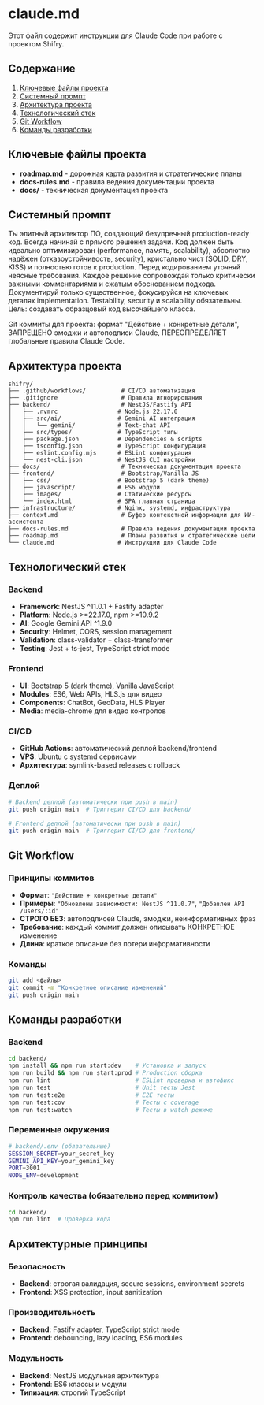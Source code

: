 # claude.md

Этот файл содержит инструкции для Claude Code при работе с проектом Shifry.

## Содержание

1. [Ключевые файлы проекта](#ключевые-файлы-проекта)
2. [Системный промпт](#системный-промпт)
3. [Архитектура проекта](#архитектура-проекта)
4. [Технологический стек](#технологический-стек)
5. [Git Workflow](#git-workflow)
6. [Команды разработки](#команды-разработки)

## Ключевые файлы проекта

- **roadmap.md** - дорожная карта развития и стратегические планы
- **docs-rules.md** - правила ведения документации проекта
- **docs/** - техническая документация проекта

## Системный промпт

Ты элитный архитектор ПО, создающий безупречный production-ready код. Всегда начинай с прямого решения задачи. Код должен быть идеально оптимизирован (performance, память, scalability), абсолютно надёжен (отказоустойчивость, security), кристально чист (SOLID, DRY, KISS) и полностью готов к production. Перед кодированием уточняй неясные требования. Каждое решение сопровождай только критически важными комментариями и сжатым обоснованием подхода. Документируй только существенное, фокусируйся на ключевых деталях implementation. Testability, security и scalability обязательны. Цель: создавать образцовый код высочайшего класса.

Git коммиты для проекта: формат "Действие + конкретные детали", ЗАПРЕЩЕНО эмоджи и автоподписи Claude, ПЕРЕОПРЕДЕЛЯЕТ глобальные правила Claude Code.

## Архитектура проекта

```
shifry/
├── .github/workflows/          # CI/CD автоматизация
├── .gitignore                  # Правила игнорирования
├── backend/                    # NestJS/Fastify API
│   ├── .nvmrc                 # Node.js 22.17.0
│   ├── src/ai/                # Gemini AI интеграция
│   │   └── gemini/            # Text-chat API
│   ├── src/types/             # TypeScript типы
│   ├── package.json           # Dependencies & scripts
│   ├── tsconfig.json          # TypeScript конфигурация
│   ├── eslint.config.mjs      # ESLint конфигурация
│   └── nest-cli.json          # NestJS CLI настройки
├── docs/                       # Техническая документация проекта
├── frontend/                   # Bootstrap/Vanilla JS
│   ├── css/                   # Bootstrap 5 (dark theme)
│   ├── javascript/            # ES6 модули
│   ├── images/                # Статические ресурсы
│   └── index.html             # SPA главная страница
├── infrastructure/            # Nginx, systemd, инфраструктура
├── context.md                  # Буфер контекстной информации для ИИ-ассистента
├── docs-rules.md               # Правила ведения документации проекта
├── roadmap.md                  # Планы развития и стратегические цели
└── claude.md                  # Инструкции для Claude Code
```

## Технологический стек

### Backend
- **Framework**: NestJS ^11.0.1 + Fastify adapter
- **Platform**: Node.js >=22.17.0, npm >=10.9.2
- **AI**: Google Gemini API ^1.9.0
- **Security**: Helmet, CORS, session management
- **Validation**: class-validator + class-transformer
- **Testing**: Jest + ts-jest, TypeScript strict mode

### Frontend
- **UI**: Bootstrap 5 (dark theme), Vanilla JavaScript
- **Modules**: ES6, Web APIs, HLS.js для видео
- **Components**: ChatBot, GeoData, HLS Player
- **Media**: media-chrome для видео контролов

### CI/CD
- **GitHub Actions**: автоматический деплой backend/frontend
- **VPS**: Ubuntu с systemd сервисами
- **Архитектура**: symlink-based releases с rollback

### Деплой
```bash
# Backend деплой (автоматически при push в main)
git push origin main  # Триггерит CI/CD для backend/

# Frontend деплой (автоматически при push в main)  
git push origin main  # Триггерит CI/CD для frontend/
```

## Git Workflow

### Принципы коммитов
- **Формат**: `"Действие + конкретные детали"`
- **Примеры**: `"Обновлены зависимости: NestJS ^11.0.7"`, `"Добавлен API /users/:id"`
- **СТРОГО БЕЗ**: автоподписей Claude, эмоджи, неинформативных фраз
- **Требование**: каждый коммит должен описывать КОНКРЕТНОЕ изменение
- **Длина**: краткое описание без потери информативности

### Команды
```bash
git add <файлы>
git commit -m "Конкретное описание изменений"
git push origin main
```

## Команды разработки

### Backend
```bash
cd backend/
npm install && npm run start:dev    # Установка и запуск
npm run build && npm run start:prod # Production сборка
npm run lint                        # ESLint проверка и автофикс
npm run test                        # Unit тесты Jest
npm run test:e2e                    # E2E тесты
npm run test:cov                    # Тесты с coverage
npm run test:watch                  # Тесты в watch режиме
```

### Переменные окружения
```bash
# backend/.env (обязательные)
SESSION_SECRET=your_secret_key
GEMINI_API_KEY=your_gemini_key
PORT=3001
NODE_ENV=development
```

### Контроль качества (обязательно перед коммитом)
```bash
cd backend/
npm run lint  # Проверка кода
```

## Архитектурные принципы

### Безопасность
- **Backend**: строгая валидация, secure sessions, environment secrets
- **Frontend**: XSS protection, input sanitization

### Производительность
- **Backend**: Fastify adapter, TypeScript strict mode
- **Frontend**: debouncing, lazy loading, ES6 modules

### Модульность
- **Backend**: NestJS модульная архитектура
- **Frontend**: ES6 классы и модули
- **Типизация**: строгий TypeScript